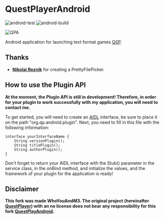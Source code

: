 # QuestPlayerAndroid

![android-test](https://github.com/l3ger0j/QuestPlayerAndroid/actions/workflows/android-test.yml/badge.svg) ![android-build](https://github.com/l3ger0j/QuestPlayerAndroid/actions/workflows/android-build.yml/badge.svg)

![QPA](https://user-images.githubusercontent.com/83360444/219958181-957712de-9509-42af-b39f-bf1ce19d72d9.png)

Android application for launching text format games [QSP](https://github.com/seedhartha/qsp).

## Thanks

* **[Nikolai Reznik](https://github.com/shirrumon)** for creating a PrettyFilePicker.

## How to use the Plugin API

**At the moment, the Plugin API is still in development! Therefore, in order for your plugin to work successfully with my application, you will need to contact me.**

To get started, you will need to create an [AIDL](https://developer.android.com/guide/components/aidl) interface, be sure to place it on the path "org.qp.android.plugin". Next, you need to fill in this file with the following information:

```
interface yourInterfaceName {
    String versionPlugin();
    String titlePlugin();
    String authorPlugin();
}
```
Don't forget to return your AIDL interface with the Stub() parameter in the service class, in the onBind method, and initialize the values, and the framework of your plugin for the application is ready!

## Disclaimer

**This fork was made WhoYouAndM3. The original project (hereinafter **[QuestPlayer](https://github.com/seedhartha/QuestPlayer)**) with an no license does not bear any responsibility for this fork **[QuestPlayAndroid](https://github.com/l3ger0j/QuestPlayer.git)**.**